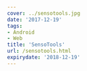 ```yaml
---
cover: ../sensotools.jpg
date: '2017-12-19'
tags:
- Android
- Web
title: 'SensoTools'
url: /sensotools.html
expirydate: '2018-12-19'
---
```


